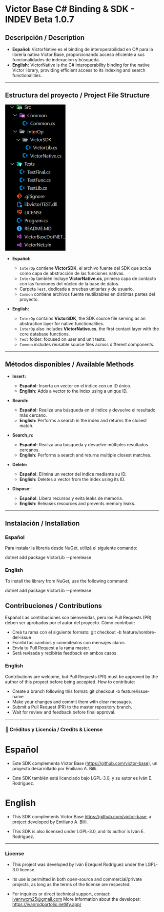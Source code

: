 # Victor Base C# Binding & SDK - INDEV Beta 1.0.7

## Descripción / Description
- **Español:** VictorNative es el binding de interoperabilidad en C# para la librería nativa Victor Base, proporcionando acceso eficiente a sus funcionalidades de indexación y búsqueda.
- **English:** VictorNative is the C# interoperability binding for the native Victor library, providing efficient access to its indexing and search functionalities.


---

## Estructura del proyecto / Project File Structure

![Estructura actual / Current Structure](Assets/estructura%20de%20archivos.png)

- **Español:**
  - `InterOp` contiene **VictorSDK**, el archivo fuente del SDK que actúa como capa de abstracción de las funciones nativas.
  - `InterOp` también incluye **VictorNative.cs**, primera capa de contacto con las funciones del núcleo de la base de datos.
  - Carpeta `Test`, dedicada a pruebas unitarias y de usuario.
  - `Common` contiene archivos fuente reutilizables en distintas partes del proyecto.

- **English:**
  - `InterOp` contains **VictorSDK**, the SDK source file serving as an abstraction layer for native functionalities.
  - `InterOp` also includes **VictorNative.cs**, the first contact layer with the core database functions.
  - `Test` folder: focused on user and unit tests.
  - `Common` includes reusable source files across different components.

---

## Métodos disponibles / Available Methods

- **Insert:**  
  - **Español:** Inserta un vector en el índice con un ID único.  
  - **English:** Adds a vector to the index using a unique ID.  

- **Search:**  
  - **Español:** Realiza una búsqueda en el índice y devuelve el resultado más cercano.  
  - **English:** Performs a search in the index and returns the closest match.  

- **Search_n:**  
  - **Español:** Realiza una búsqueda y devuelve múltiples resultados cercanos.  
  - **English:** Performs a search and returns multiple closest matches.  

- **Delete:**  
  - **Español:** Elimina un vector del índice mediante su ID.  
  - **English:** Deletes a vector from the index using its ID.  

- **Dispose:**  
  - **Español:** Libera recursos y evita leaks de memoria.  
  - **English:** Releases resources and prevents memory leaks.  

---

## Instalación / Installation

### Español
Para instalar la librería desde NuGet, utilizá el siguiente comando:

dotnet add package VictorLib --prerelease

### English 
To install the library from NuGet, use the following command:

dotnet add package VictorLib --prerelease

## Contribuciones / Contributions
Español
Las contribuciones son bienvenidas, pero los Pull Requests (PR) deben ser aprobados por el autor del proyecto.
Cómo contribuir:

- Creá tu rama con el siguiente formato: git checkout -b feature/nombre-del-issue
- Escribí tus cambios y commitealos con mensajes claros.
- Envía tu Pull Request a la rama master.
- Será revisada y recibirás feedback en ambos casos.

### English
Contributions are welcome, but Pull Requests (PR) must be approved by the author of this proyect before being accepted.
How to contribute:

- Create a branch following this format: git checkout -b feature/issue-name
- Make your changes and commit them with clear messages.
- Submit a Pull Request (PR) to the master repository branch.
- Wait for review and feedback before final approval.

---
### 📜 Créditos y Licencia / Credits & License
# Español

- Este SDK complementa Victor Base (https://github.com/victor-base), un proyecto desarrollado por Emiliano A. Billi.

- Este SDK también está licenciado bajo LGPL-3.0, y su autor es Iván E. Rodríguez.

# English

- This SDK complements Victor Base  https://github.com/victor-base, a project developed by Emiliano A. Billi.

- This SDK is also licensed under LGPL-3.0, and its author is Iván E. Rodríguez.
---

### License
- This project was developed by Iván Ezequiel Rodriguez under the LGPL-3.0 license.

- Its use is permitted in both open-source and commercial/private projects, as long as the terms of the license are respected.
- For inquiries or direct technical support, contact: ivanrwcm25@gmail.com
  More information about the developer: https://ivanrodportolio.netlify.app/
